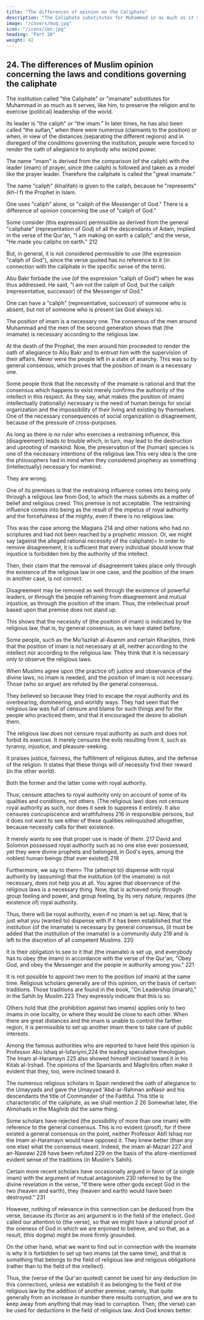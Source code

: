 ```yaml
---
title: "The differences of opinion on the Caliphate"
description: "The Caliphate substitutes for Muhammad in as much as it serves, like him, to preserve the religion and to exercise political leadership of the world"
image: "/covers/muq.jpg"
icon: "/icons/ibn.jpg"
heading: "Part 20"
weight: 42
---
```




## 24. The differences of Muslim opinion concerning the laws and conditions governing the caliphate

The institution called "the Caliphate" or "imamate" substitutes for Muhammad in as much as it serves, like him, to preserve the religion and to exercise (political) leadership of the world.

Its leader is "the caliph" or "the imam." In later times, he has also been called "the sultan," when there were numerous (claimants to the position) or when, in view of the distances (separating the different regions) and in disregard of the conditions governing the institution, people were forced to render the oath of allegiance to anybody who seized power.

The name "imam" is derived from the comparison (of the caliph) with the leader (imam) of prayer, since (the caliph) is followed and taken as a model like the prayer leader. Therefore the caliphate is called the "great imamate."

The name "caliph" (khalifah) is given to the caliph, because he "represents" (kh-l f) the Prophet in Islam. 

One uses "caliph" alone, or "caliph of the Messenger of God." There is a difference of opinion concerning the use of "caliph of God."

Some consider (this expression) permissible as derived from the general "caliphate" (representation of God) of all the descendants of Adam, implied in the verse of the Qur'an, "I am making on earth a caliph," and the verse, "He made you caliphs on earth." 212 

But, in general, it is not considered permissible to use (the expression "caliph of God"), since the verse quoted has no reference to it (in connection with the caliphate in the specific sense of the term). 

Abu Bakr forbade the use (of the expression "caliph of God") when he was thus addressed. He said, "I am not the caliph of God, but the caliph (representative, successor) of the Messenger of God."

One can have a "caliph" (representative, successor) of someone who is absent, but not of someone who is present (as God always is). 

The position of imam is a necessary one. The consensus of the men around Muhammad and the men of the second generation shows that (the imamate) is necessary according to the religious law. 

At the death of the Prophet, the men around him proceeded to render the oath of allegiance to Abu Bakr and to entrust him with the supervision of their affairs. Never were the people left in a state of anarchy. This was so by general consensus, which proves that the position of imam is a necessary one.

Some people think that the necessity of the imamate is rational and that the consensus which happens to exist merely confirms the authority of the intellect in this respect. As they say, what makes (the position of imam) intellectually (rationally) necessary is the need of human beings for social organization and the impossibility of their living and existing by themselves. One of the necessary consequences of social organization is disagreement, because of the pressure of cross-purposes. 

As long as there is no ruler who exercises a restraining influence, this (disagreement) leads to trouble which, in turn, may lead to the destruction and uprooting of mankind. Now, the preservation of the (human) species is one of the necessary intentions of the religious law.This very idea is the one the philosophers had in mind when they considered prophecy as something (intellectually) necessary for mankind. 

They are wrong. 

One of its premises is that the restraining influence comes into being only through a religious law from God, to which the mass submits as a matter of belief and religious creed. This premise is not acceptable. The restraining influence comes into being as the result of the impetus of royal authority and the forcefulness of the mighty, even if there is no religious law.

This was the case among the Magians 214 and other nations who had no scriptures and had not been reached by a prophetic mission.
Or, we might say (against the alleged rational necessity of the caliphate)= In order to remove disagreement, it is sufficient that every individual should know that injustice is forbidden him by the authority of the intellect. 

Then, their claim that the removal of disagreement takes place only through the existence of the religious law in one case, and the position of the imam in another case, is not correct. 

Disagreement may be removed as well through the existence of powerful leaders, or through the people refraining from disagreement and mutual injustice, as through the position of the imam. Thus, the intellectual proof based upon that premise does not stand up. 

This shows that the necessity of (the position of imam) is indicated by the religious law, that is, by general consensus, as we have stated before. 

Some people, such as the Mu'tazilah al-Asamm and certain Kharijites, think that the position of imam is not necessary at all, neither according to the intellect nor according to the religious law.  They think that it is necessary only to observe the religious laws. 

When Muslims agree upon (the practice of) justice and observance of the divine laws, no imam is needed, and the position of
imam is not necessary. Those (who so argue) are refuted by the general consensus.

They believed so because they tried to escape the royal authority and its overbearing, domineering, and worldly ways. They had
seen that the religious law was full of censure and blame for such things and for the people who practiced them, and that it encouraged the desire to abolish them. 

The religious law does not censure royal authority as such and does not forbid its exercise. It merely censures the evils resulting from it, such as tyranny, injustice, and pleasure-seeking. 

<!-- Here, no doubt, we have forbidden
evils. They are the concomitants of royal authority. (On the other hand,) the religious
law --> 

It praises justice, fairness, the fulfillment of religious duties, and the defense of the religion. It states that these things will of necessity find their reward (in the other world). 

Both the former and the latter come with royal authority. 

Thus, censure attaches to royal authority only on account of some of its qualities and conditions, not others. (The religious law) does not censure royal authority as such, nor does it seek to suppress it entirely. It also censures concupiscence and wrathfulness 216 in responsible persons, but it does not want to see either of these qualities relinquished
altogether, because necessity calls for their existence. 

It merely wants to see that proper use is made of them. 217 David and Solomon possessed royal authority such as no one else ever possessed, yet they were divine prophets and belonged, in God's eyes, among the noblest human beings (that ever existed).218

Furthermore, we say to them= The (attempt to) dispense with royal authority by (assuming) that the institution (of the imamate) is not necessary, does not help you at all. You agree that observance of the religious laws is a necessary thing. Now,
that is achieved only through group feeling and power, and group feeling, by its very nature, requires (the existence of) royal authority. 

Thus, there will be royal authority, even if no imam is set up. Now, that is just what you (wanted to) dispense with.If it has been established that the institution (of the imamate) is necessary by general consensus, (it must be added that the institution of the imamate) is a community duty 219 and is left to the discretion of all competent Muslims. 220 

It is their obligation to see to it that (the imamate) is set up, and everybody has to obey (the imam) in accordance with the verse of the Qur'an, "Obey God, and obey the Messenger and the people in authority among you." 221

It is not possible to appoint two men to the position (of imam) at the same time. Religious scholars generally are of this opinion, on the basis of certain traditions. Those traditions are found in the book, "On Leadership (imarah)," in the Sahih by Muslim.223 They expressly indicate that this is so.

Others hold that (the prohibition against two imams) applies only to two imams in one locality, or where they would be close to each other. When there are great distances and the imam is unable to control the farther region, it is permissible to set up another imam there to take care of public interests.

Among the famous authorities who are reported to have held this opinion is Professor Abu Ishaq al-Isfariyini,224 the leading speculative theologian. The Imam al-Haramayn 225 also showed himself inclined toward it in his Kitab al-Irshad. The
opinions of the Spaniards and Maghribis often make it evident that they, too, were inclined toward it. 

The numerous religious scholars in Spain rendered the oath of allegiance to the Umayyads and gave the Umayyad 'Abd-ar-Rahman anNasir and his descendants the title of Commander of the Faithful. This title is characteristic of the caliphate, as we shall mention 2 26 Somewhat later, the Almohads in the Maghrib did the same thing.

Some scholars have rejected (the possibility of more than one imam) with reference to the general consensus. This is no evident (proof), for if there existed a general consensus on the point, neither Professor Abfi Ishaq nor the Imam al-Haramayn would have opposed it. They knew better (than any one else) what the consensus meant. Indeed, the imam al-Mazari 227 and an-Nawawi 228 have been refuted 229 on the basis of the afore-mentioned evident sense of the traditions (in Muslim's Sahih).

Certain more recent scholars have occasionally argued in favor of (a single imam) with the argument of mutual antagonism 230 referred to by the divine revelation in the verse, "If there were other gods except God in the two (heaven and earth), they (heaven and earth) would have been destroyed." 231 

However, nothing of relevance in this connection can be deduced from the verse, because its (force as an) argument is in the field of the intellect. God called our attention to (the verse), so that we might have a rational proof of the oneness of God in which we are enjoined to believe, and so that, as a result, (this dogma) might be more firmly grounded. 

On the other hand, what we want to find out in connection with the imamate is why it is forbidden to set up two imams (at the same time), and that is something that belongs to the field of religious law and religious obligations (rather than to the field of the intellect). 

Thus, the (verse of the Qur'an quoted) cannot be used for any deduction (in this connection), unless we establish it as belonging to the field of the religious law by the addition of another premise, namely, that quite generally from an increase in number there results corruption, and we are to keep away from anything that may lead to corruption. Then, (the verse) can be used for deductions in the field of religious law. And God knows better.


